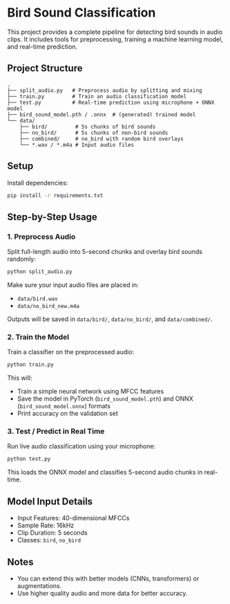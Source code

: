 # Bird Sound Classification

This project provides a complete pipeline for detecting bird sounds in audio clips. It includes tools for preprocessing, training a machine learning model, and real-time prediction.

## Project Structure

```
.
├── split_audio.py   # Preprocess audio by splitting and mixing
├── train.py         # Train an audio classification model
├── test.py          # Real-time prediction using microphone + ONNX model
├── bird_sound_model.pth / .onnx  # (generated) trained model
└── data/
    ├── bird/         # 5s chunks of bird sounds
    ├── no_bird/      # 5s chunks of non-bird sounds
    ├── combined/     # no_bird with random bird overlays
    └── *.wav / *.m4a # Input audio files
```

## Setup

Install dependencies:

```bash
pip install -r requirements.txt
```

## Step-by-Step Usage

### 1. Preprocess Audio

Split full-length audio into 5-second chunks and overlay bird sounds randomly:

```bash
python split_audio.py
```

Make sure your input audio files are placed in:

- `data/bird.wav`
- `data/no_bird_new.m4a`

Outputs will be saved in `data/bird/`, `data/no_bird/`, and `data/combined/`.

### 2. Train the Model

Train a classifier on the preprocessed audio:

```bash
python train.py
```

This will:
- Train a simple neural network using MFCC features
- Save the model in PyTorch (`bird_sound_model.pth`) and ONNX (`bird_sound_model.onnx`) formats
- Print accuracy on the validation set

### 3. Test / Predict in Real Time

Run live audio classification using your microphone:

```bash
python test.py
```

This loads the ONNX model and classifies 5-second audio chunks in real-time.

## Model Input Details

- Input Features: 40-dimensional MFCCs
- Sample Rate: 16kHz
- Clip Duration: 5 seconds
- Classes: `bird`, `no_bird`

## Notes

- You can extend this with better models (CNNs, transformers) or augmentations.
- Use higher quality audio and more data for better accuracy.
